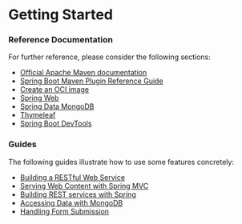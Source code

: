 # Getting Started

### Reference Documentation
For further reference, please consider the following sections:

* [Official Apache Maven documentation](https://maven.apache.org/guides/index.html)
* [Spring Boot Maven Plugin Reference Guide](https://docs.spring.io/spring-boot/docs/3.0.5/maven-plugin/reference/html/)
* [Create an OCI image](https://docs.spring.io/spring-boot/docs/3.0.5/maven-plugin/reference/html/#build-image)
* [Spring Web](https://docs.spring.io/spring-boot/docs/3.0.5/reference/htmlsingle/#web)
* [Spring Data MongoDB](https://docs.spring.io/spring-boot/docs/3.0.5/reference/htmlsingle/#data.nosql.mongodb)
* [Thymeleaf](https://docs.spring.io/spring-boot/docs/3.0.5/reference/htmlsingle/#web.servlet.spring-mvc.template-engines)
* [Spring Boot DevTools](https://docs.spring.io/spring-boot/docs/3.0.5/reference/htmlsingle/#using.devtools)

### Guides
The following guides illustrate how to use some features concretely:

* [Building a RESTful Web Service](https://spring.io/guides/gs/rest-service/)
* [Serving Web Content with Spring MVC](https://spring.io/guides/gs/serving-web-content/)
* [Building REST services with Spring](https://spring.io/guides/tutorials/rest/)
* [Accessing Data with MongoDB](https://spring.io/guides/gs/accessing-data-mongodb/)
* [Handling Form Submission](https://spring.io/guides/gs/handling-form-submission/)

